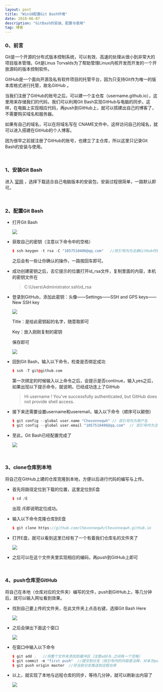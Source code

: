 ```yaml
---
layout: post
title: "Win10配置Git Bash环境"
date: 2018-06-07
description: "GitBash的安装、配置与使用"
tag: 博客
---
```




### 0、前言

Git是一个开源的分布式版本控制系统，可以有效、高速的处理从很小到非常大的项目版本管理。Git是Linus Torvalds为了帮助管理Linux内核开发而开发的一个开放源码的版本控制软件。

GitHub是一个面向开源及私有软件项目的托管平台，因为只支持Git作为唯一的版本库格式进行托管，故名GitHub 。

当我们注册了GitHub的账号之后，可以建一个主仓库（username.github.io），这里用来存储我们的代码，我们可以利用Git Bash实现GitHub与电脑的同步。这样，在电脑上实现相应代码，再push到GitHub上，就可以搭建出自己的博客了，不需要购买域名和服务器。

如果有自己的域名，可以在将域名写在 CNAME文件中，这样访问自己的域名，就可以进入搭建在GitHub的个人博客。

因为很早之前就注册了GitHub的账号，也建立了主仓库，所以这里只记录Git Bash的安装与使用。

<br>



### 1、安装Git Bash

进入 [官网](https://git-scm.com) ，选择下载适合自己电脑版本的安装包，安装过程很简单，一路默认即可。

<br>



### 2、配置Git Bash

- 打开Git Bash

  ![](/images/posts/blog/a1.jpg)

- 获取自己的密钥（注意以下命令中的空格）

  ```c++
  $ ssh-keygen -t rsa -C "1057510406@qq.com"   //双引号内为注册GitHub时绑定的邮箱账号
  ```

  之后会有一些让你确认的操作，一路按回车即可。

- 成功创建密钥之后，去它提示的位置打开id_rsa文件，复制里面的内容，本机的密钥文件在

  > C:\Users\Administrator\.ssh\id_rsa

- 登录到GitHub，添加此密钥：头像——Settings——SSH and GPS keys——New SSH key

  ![](/images/posts/blog/a2.jpg)

  Title：是给此密钥起的名字，随意取即可

  Key：放入刚刚复制的密钥

  保存即可

  ![](/images/posts/blog/a3.jpg)

- 回到Git Bash，输入以下命令，检查是否绑定成功

  ```C++
  $ ssh -T git@github.com
  ```

  第一次绑定的时候输入以上命令之后，会提示是否continue，输入yes之后，如果出现以下提示命令，就说明，已经成功连上了GitHub

  > Hi username ! You've successfully authenticated, but GitHub does not provide shell access. 

- 接下来还需要设置username和useremail，输入以下命令（顺序可以颠倒）

  ```C++
  $ git config --global user.name "Chevonneqwh"	// 双引号内为用户名
  $ git config --global user.email "1057510406@qq.com"	// 双引号内为注册邮箱
  ```

- 至此，Git Bash已经配置完成了

  ![](/images/posts/blog/a4.jpg)

<br>



### 3、clone仓库到本地

将自己在GitHub上建的仓库克隆到本地，方便以后进行代码的编写与上传。

- 首先将路径定位到下载的位置，这里定位到E盘

  ```C++
  $ cd /E
  ```

  出现 /E即说明定位成功。

- 输入以下命令克隆仓库到E盘

  ```c++
  $ git clone https://github.com/Chevonneqwh/Chevonneqwh.github.io      //网址为仓库的地址
  ```

- 打开E盘，就可以看到这里已经有了一个有着我们仓库名的文件夹了

  ![](/images/posts/blog/a5.jpg)

- 之后可以在这个文件夹里实现相应的编码，再push到GitHub上即可

<br>



### 4、push仓库至GitHub

将自己在本地（仓库对应的文件夹）编写的文件，push到GitHub上，等几分钟后，就可以输入网址看到效果。

- 找到自己要上传的文件夹，在此文件夹上点击右键，选择Git Bash Here

  ![](/images/posts/blog/a6.jpg)

- 之后会弹出下面这个窗口

  ![](/images/posts/blog/a7.jpg)

- 在窗口中输入以下命令

  ```C++
  $ git add .	//将整个文件夹添加到缓冲区（注意add与.之间有一个空格）
  $ git commit -m "first push" 	//提交到分支（双引号内的内容是注释，对本次push进行说明，随意填写即可）
  $ git push origin master	//将当前分支推送到远程仓库
  ```

- 以上，就实现了本地与远程仓库的同步，等待几分钟，就可以刷新出内容了

  ![](/images/posts/blog/a8.jpg)